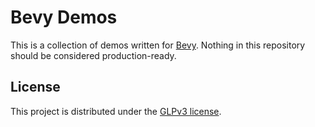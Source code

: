 # Bevy Demos

This is a collection of demos written for [Bevy](https://bevyengine.org/).
Nothing in this repository should be considered production-ready.

## License

This project is distributed under the [GLPv3 license](LICENSE.md).
